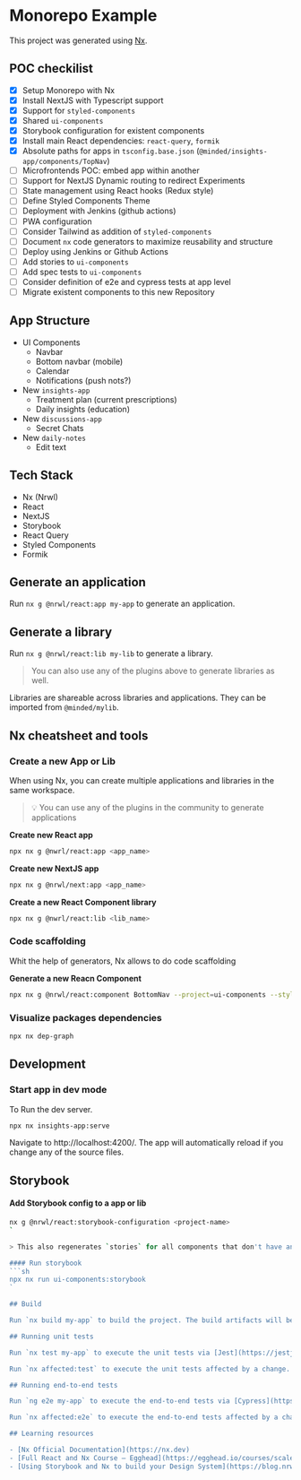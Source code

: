 # Monorepo Example

This project was generated using [Nx](https://nx.dev).

## POC checkilist

- [x] Setup Monorepo with Nx
- [x] Install NextJS with Typescript support
- [x] Support for `styled-components` 
- [x] Shared `ui-components`
- [x] Storybook configuration for existent components
- [x] Install main React dependencies: `react-query`, `formik`
- [x] Absolute paths for apps in `tsconfig.base.json` (`@minded/insights-app/components/TopNav`)
- [ ] Microfrontends POC: embed app within another
- [ ] Support for NextJS Dynamic routing to redirect Experiments
- [ ] State management using React hooks (Redux style)
- [ ] Define Styled Components Theme
- [ ] Deployment with Jenkins (github actions)
- [ ] PWA configuration
- [ ] Consider Tailwind as addition of `styled-components`
- [ ] Document `nx` code generators to maximize reusability and structure
- [ ] Deploy using Jenkins or Github Actions
- [ ] Add stories to `ui-components`
- [ ] Add spec tests to `ui-components`
- [ ] Consider definition of e2e and cypress tests at app level
- [ ] Migrate existent components to this new Repository

## App Structure

- UI Components
  - Navbar
  - Bottom navbar (mobile)
  - Calendar
  - Notifications (push nots?)
- New `insights-app`
  - Treatment plan (current prescriptions)
  - Daily insights (education)
- New `discussions-app`
  - Secret Chats
- New `daily-notes`
  - Edit text

## Tech Stack

- Nx (Nrwl)
- React
- NextJS
- Storybook
- React Query
- Styled Components
- Formik

## Generate an application

Run `nx g @nrwl/react:app my-app` to generate an application.


## Generate a library

Run `nx g @nrwl/react:lib my-lib` to generate a library.

> You can also use any of the plugins above to generate libraries as well.

Libraries are shareable across libraries and applications. They can be imported from `@minded/mylib`.

## Nx cheatsheet and tools

### Create a new App or Lib

When using Nx, you can create multiple applications and libraries in the same workspace.

> 💡 You can use any of the plugins in the community to generate applications

**Create new React app**
```sh
npx nx g @nwrl/react:app <app_name>
```

**Create new NextJS app**
```sh
npx nx g @nrwl/next:app <app_name>
```

**Create a new React Component library**
```sh
npx nx g @nwrl/react:lib <lib_name>
```

### Code scaffolding

Whit the help of generators, Nx allows to do code scaffolding 

**Generate a new Reacn Component**
```sh
npx nx g @nrwl/react:component BottomNav --project=ui-components --style=styled-components --export
```

### Visualize packages dependencies
```sh
npx nx dep-graph
```

## Development 

### Start app in dev mode

To Run the dev server. 
```sh
npx nx insights-app:serve
```
Navigate to http://localhost:4200/. The app will automatically reload if you change any of the source files.

## Storybook

#### Add Storybook config to a app or lib
```sh
nx g @nrwl/react:storybook-configuration <project-name>
`

> This also regenerates `stories` for all components that don't have any defined

#### Run storybook
```sh
npx nx run ui-components:storybook
`

## Build

Run `nx build my-app` to build the project. The build artifacts will be stored in the `dist/` directory. Use the `--prod` flag for a production build.

## Running unit tests

Run `nx test my-app` to execute the unit tests via [Jest](https://jestjs.io).

Run `nx affected:test` to execute the unit tests affected by a change.

## Running end-to-end tests

Run `ng e2e my-app` to execute the end-to-end tests via [Cypress](https://www.cypress.io).

Run `nx affected:e2e` to execute the end-to-end tests affected by a change.

## Learning resources

- [Nx Official Documentation](https://nx.dev)
- [Full React and Nx Course – Egghead](https://egghead.io/courses/scale-react-development-with-nx-4038)
- [Using Storybook and Nx to build your Design System](https://blog.nrwl.io/build-your-design-system-with-storybook-nx-e3bde4087ad8)
